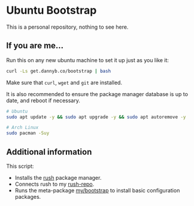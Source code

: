 # Ubuntu Bootstrap

This is a personal repository, nothing to see here.

## If you are me...

Run this on any new ubuntu machine to set it up just as you like it:

```bash
curl -Ls get.dannyb.co/bootstrap | bash
```

Make sure that `curl`, `wget` and `git` are installed.

It is also recommended to ensure the package manager database is up to date, 
and reboot if necessary.

```bash
# Ubuntu
sudo apt update -y && sudo apt upgrade -y && sudo apt autoremove -y

# Arch Linux
sudo pacman -Suy
```

## Additional information

This script:

- Installs the [rush](https://github.com/DannyBen/rush-cli) package manager.
- Connects rush to my [rush-repo](https://github.com/DannyBen/rush-repo).
- Runs the meta-package [my/bootstrap](https://github.com/DannyBen/rush-repo/blob/master/my/bootstrap/main) to install basic configuration packages.
